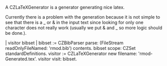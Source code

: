 A CZLaTeXGenerator is a generator generating nice latex.

Currently there is a problem with the generation because it is not simple to see that there is a _ or & in the input text since looking for only one character does not really work (usually we put \& and \_ so more logic should be done.).


| visitor bibset |
bibset := CZBibParser parse: (FileStream readOnlyFileNamed: 'rmod.bib') contents.
bibset scope: CZSet standardDefinitions.
visitor := CZLaTeXGenerator new filename: 'rmod-Generated.tex'.
visitor visit: bibset.
